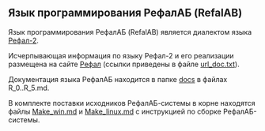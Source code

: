 Язык программирования РефалАБ (RefalAB)
------------------------------------------

Язык программирования РефалАБ (RefalAB) является
диалектом языка [Рефал-2](http://www.refal.net/~belous/refal2-r.htm).

Исчерпывающая информация по языку Рефал-2 и его реализации
размещена на сайте [Рефал](http://www.refal.net) (ссылки приведены в
файле [url_doc.txt](/doc/url_doc.txt)).

Документация языка РефалАБ находится в папке [docs](/docs) в файлах R_0..R_5.md.

В комплекте поставки исходников РефалАБ-системы в корне находятся файлы
[Make_win.md](Make_win.md) и [Make_linux.md](Make_linux.md) с инструкцией по сборке РефалАБ-системы.
